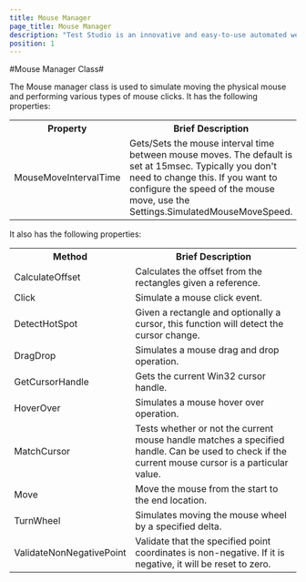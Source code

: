 ```yaml
---
title: Mouse Manager
page_title: Mouse Manager
description: "Test Studio is an innovative and easy-to-use automated web, WPF and load testing solution. Test Studio tests support essential technologies like ASP.NET AJAX, Silverlight, PHP and MVC. HTML5, Testing framework, functional testing, performance testing, load testing, exploratory testing, manual testing."
position: 1
---
```

#Mouse Manager Class#

The Mouse manager class is used to simulate moving the physical mouse and performing various types of mouse clicks. It has the following properties:

<table class="docs">
<tr>
	<th>Property</th><th>Brief Description</th>
</tr>
<tr>
	<td>MouseMoveIntervalTime</td>
	<td>Gets/Sets the mouse interval time between mouse moves. The default is set at 15msec. Typically you don't need to change this. If you want to configure the speed of the mouse move, use the Settings.SimulatedMouseMoveSpeed.</td>
</tr>
</table>

It also has the following properties:

<table class="docs">
<tr>
	<th>Method</th><th>Brief Description</th>
</tr>
<tr>
	<td>CalculateOffset</td>
	<td>Calculates the offset from the rectangles given a reference.</td>
</tr>
<tr>
	<td>Click</td>
	<td>Simulate a mouse click event.</td>
</tr>
<tr>
	<td>DetectHotSpot</td>
	<td>Given a rectangle and optionally a cursor, this function will detect the cursor change.</td>
</tr>
<tr>
	<td>DragDrop</td>
	<td>Simulates a mouse drag and drop operation.</td>
</tr>
<tr>
	<td>GetCursorHandle</td>
	<td>Gets the current Win32 cursor handle.</td>
</tr>
<tr>
	<td>HoverOver</td>
	<td>Simulates a mouse hover over operation.</td>
</tr>
<tr>
	<td>MatchCursor</td>
	<td>Tests whether or not the current mouse handle matches a specified handle. Can be used to check if the current mouse cursor is a particular value.</td>
</tr>
<tr>
	<td>Move</td>
	<td>Move the mouse from the start to the end location.</td>
</tr>
<tr>
	<td>TurnWheel</td>
	<td>Simulates moving the mouse wheel by a specified delta.</td>
</tr>
<tr>
	<td>ValidateNonNegativePoint</td>
	<td>Validate that the specified point coordinates is non-negative. If it is negative, it will be reset to zero.</td>
</tr>
</table>